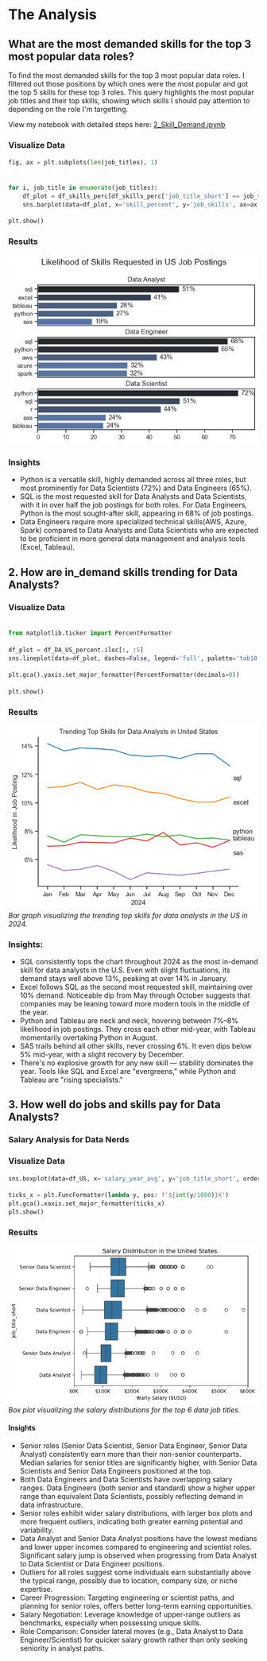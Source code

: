 # The Analysis

## What are the most demanded skills for the top 3 most popular data roles?

To find the most demanded skills for the top 3 most popular data roles. I filtered out those positions by which ones were the most popular and got the top 5 skills for these top 3 roles. This query highlights the most popular job titles and their top skills, showing which skills I should pay attention to depending on the role I'm targetting.

View my notebook with detailed steps here:
[2_Skill_Demand.ipynb](2_Project/images/2_Skills_Count.ipynb)

### Visualize Data

```python
fig, ax = plt.subplots(len(job_titles), 1)


for i, job_title in enumerate(job_titles):
    df_plot = df_skills_perc[df_skills_perc['job_title_short'] == job_title].head(5)[::-1]
    sns.barplot(data=df_plot, x='skill_percent', y='job_skills', ax=ax[i], hue='skill_count', palette='dark:b_r')

plt.show()
```

### Results
![Visualization of Top Skills for Data Nerds](2_Project/images/skill_demand_all_data_roles.png)

### Insights

- Python is a versatile skill, highly demanded across all three roles, but most prominently for Data Scientists (72%) and Data Engineers (65%).
- SQL is the most requested skill for Data Analysts and Data Scientists, with it in over half the job postings for both roles. For Data Engineers, Python is the most sought-after skill, appearing in 68% of job postings.
- Data Engineers require more specialized technical skills(AWS, Azure, Spark) compared to Data Analysts and Data Scientists who are expected to be proficient in more general data management and analysis tools (Excel, Tableau).


## 2. How are in_demand skills trending for Data Analysts?

### Visualize Data

```python

from matplotlib.ticker import PercentFormatter

df_plot = df_DA_US_percent.iloc[:, :5]
sns.lineplot(data=df_plot, dashes=False, legend='full', palette='tab10')

plt.gca().yaxis.set_major_formatter(PercentFormatter(decimals=0))

plt.show()
```

### Results

![Trending Top Skills for Data Analysts in US](2_Project/images/Skill_Trend.png)
*Bar graph visualizing the trending top skills for data analysts in the US in 2024.*

### Insights:
- SQL consistently tops the chart throughout 2024 as the most in-demand skill for data analysts in the U.S. Even with slight fluctuations, its demand stays well above 13%, peaking at over 14% in January.
- Excel follows SQL as the second most requested skill, maintaining over 10% demand. Noticeable dip from May through October suggests that companies may be leaning toward more modern tools in the middle of the year.
- Python and Tableau are neck and neck, hovering between 7%–8% likelihood in job postings. They cross each other mid-year, with Tableau momentarily overtaking Python in August.
- SAS trails behind all other skills, never crossing 6%. It even dips below 5% mid-year, with a slight recovery by December.
- There's no explosive growth for any new skill — stability dominates the year. Tools like SQL and Excel are "evergreens," while Python and Tableau are "rising specialists."


## 3. How well do jobs and skills pay for Data Analysts?

### Salary Analysis for Data Nerds

### Visualize Data 

```python
sns.boxplot(data=df_US, x='salary_year_avg', y='job_title_short', order=job_order)

ticks_x = plt.FuncFormatter(lambda y, pos: f'${int(y/1000)}K')
plt.gca().xaxis.set_major_formatter(ticks_x)
plt.show()
```

### Results

![Salary Distributions of Data Jobs in the US](2_Project/images/Salary_boxplot.png)
*Box plot visualizing the salary distributions for the top 6 data job titles.*

#### Insights

- Senior roles (Senior Data Scientist, Senior Data Engineer, Senior Data Analyst) consistently earn more than their non-senior counterparts. Median salaries for senior titles are significantly higher, with Senior Data Scientists and Senior Data Engineers positioned at the top.
- Both Data Engineers and Data Scientists have overlapping salary ranges. Data Engineers (both senior and standard) show a higher upper range than equivalent Data Scientists, possibly reflecting demand in data infrastructure.
- Senior roles exhibit wider salary distributions, with larger box plots and more frequent outliers, indicating both greater earning potential and variability.
- Data Analyst and Senior Data Analyst positions have the lowest medians and lower upper incomes compared to engineering and scientist roles. Significant salary jump is observed when progressing from Data Analyst to Data Scientist or Data Engineer positions.
- Outliers for all roles suggest some individuals earn substantially above the typical range, possibly due to location, company size, or niche expertise.
- Career Progression: Targeting engineering or scientist paths, and planning for senior roles, offers better long-term earning opportunities.
- Salary Negotiation: Leverage knowledge of upper-range outliers as benchmarks, especially when possessing unique skills.
- Role Comparison: Consider lateral moves (e.g., Data Analyst to Data Engineer/Scientist) for quicker salary growth rather than only seeking seniority in analyst paths.